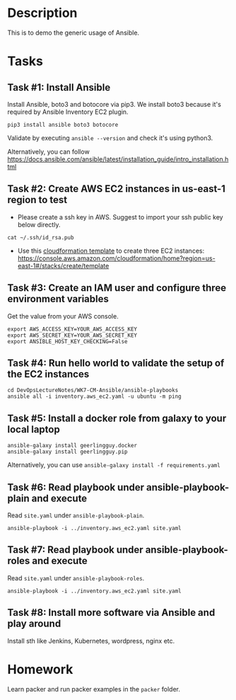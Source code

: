 # Description

This is to demo the generic usage of Ansible.

# Tasks

## Task #1: Install Ansible
Install Ansible, boto3 and botocore via pip3. We install boto3 because it's required by Ansible Inventory EC2 plugin. 
```
pip3 install ansible boto3 botocore
```
Validate by executing `ansible --version` and check it's using python3.

Alternatively, you can follow https://docs.ansible.com/ansible/latest/installation_guide/intro_installation.html

## Task #2: Create AWS EC2 instances in us-east-1 region to test
- Please create a ssh key in AWS. Suggest to import your ssh public key below directly.
```
cat ~/.ssh/id_rsa.pub
```
- Use this [cloudformation template](CFN-EC2.yaml) to create three EC2 instances: https://console.aws.amazon.com/cloudformation/home?region=us-east-1#/stacks/create/template

## Task #3: Create an IAM user and configure three environment variables
Get the value from your AWS console.
```
export AWS_ACCESS_KEY=YOUR_AWS_ACCESS_KEY
export AWS_SECRET_KEY=YOUR_AWS_SECRET_KEY
export ANSIBLE_HOST_KEY_CHECKING=False
```

## Task #4: Run hello world to validate the setup of the EC2 instances
```
cd DevOpsLectureNotes/WK7-CM-Ansible/ansible-playbooks
ansible all -i inventory.aws_ec2.yaml -u ubuntu -m ping
```

## Task #5: Install a docker role from galaxy to your local laptop
```
ansible-galaxy install geerlingguy.docker
ansible-galaxy install geerlingguy.pip
```

Alternatively, you can use `ansible-galaxy install -f requirements.yaml`

## Task #6: Read playbook under ansible-playbook-plain and execute
Read `site.yaml` under `ansible-playbook-plain`.
```
ansible-playbook -i ../inventory.aws_ec2.yaml site.yaml
```

## Task #7: Read playbook under ansible-playbook-roles and execute
Read `site.yaml` under `ansible-playbook-roles`.
```
ansible-playbook -i ../inventory.aws_ec2.yaml site.yaml
```

## Task #8: Install more software via Ansible and play around
Install sth like Jenkins, Kubernetes, wordpress, nginx etc.

# Homework

Learn packer and run packer examples in the `packer` folder.
